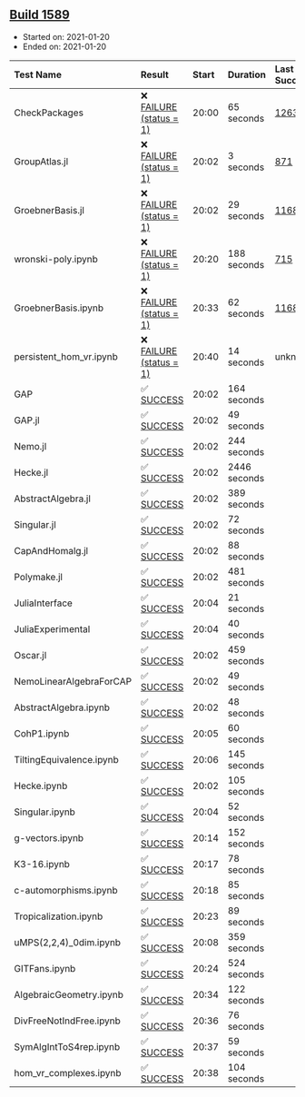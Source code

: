 ## [Build 1589](https://oscarci.mathematik.uni-kl.de/job/oscar-stable/1589/)

* Started on: 2021-01-20
* Ended on: 2021-01-20

| Test Name    | Result | Start | Duration | Last Success | First Failure |
|:-------------|:-------|:------|:---------|:-------------|:--------------|
| CheckPackages | ❌ [FAILURE (status = 1)](https://oscarci.mathematik.uni-kl.de/job/oscar-stable/1589/artifact/logs/build-1589/CheckPackages.log) | 20:00 | 65 seconds | [1263](https://oscarci.mathematik.uni-kl.de/job/oscar-stable/1263/) | [1264](https://oscarci.mathematik.uni-kl.de/job/oscar-stable/1264/) |
| GroupAtlas.jl | ❌ [FAILURE (status = 1)](https://oscarci.mathematik.uni-kl.de/job/oscar-stable/1589/artifact/logs/build-1589/GroupAtlas.jl.log) | 20:02 | 3 seconds | [871](https://oscarci.mathematik.uni-kl.de/job/oscar-stable/871/) | [872](https://oscarci.mathematik.uni-kl.de/job/oscar-stable/872/) |
| GroebnerBasis.jl | ❌ [FAILURE (status = 1)](https://oscarci.mathematik.uni-kl.de/job/oscar-stable/1589/artifact/logs/build-1589/GroebnerBasis.jl.log) | 20:02 | 29 seconds | [1168](https://oscarci.mathematik.uni-kl.de/job/oscar-stable/1168/) | [1169](https://oscarci.mathematik.uni-kl.de/job/oscar-stable/1169/) |
| wronski-poly.ipynb | ❌ [FAILURE (status = 1)](https://oscarci.mathematik.uni-kl.de/job/oscar-stable/1589/artifact/logs/build-1589/wronski-poly.ipynb.log) | 20:20 | 188 seconds | [715](https://oscarci.mathematik.uni-kl.de/job/oscar-stable/715/) | [716](https://oscarci.mathematik.uni-kl.de/job/oscar-stable/716/) |
| GroebnerBasis.ipynb | ❌ [FAILURE (status = 1)](https://oscarci.mathematik.uni-kl.de/job/oscar-stable/1589/artifact/logs/build-1589/GroebnerBasis.ipynb.log) | 20:33 | 62 seconds | [1168](https://oscarci.mathematik.uni-kl.de/job/oscar-stable/1168/) | [1169](https://oscarci.mathematik.uni-kl.de/job/oscar-stable/1169/) |
| persistent_hom_vr.ipynb | ❌ [FAILURE (status = 1)](https://oscarci.mathematik.uni-kl.de/job/oscar-stable/1589/artifact/logs/build-1589/persistent_hom_vr.ipynb.log) | 20:40 | 14 seconds | unknown | unknown |
| GAP | ✅ [SUCCESS](https://oscarci.mathematik.uni-kl.de/job/oscar-stable/1589/artifact/logs/build-1589/GAP.log) | 20:02 | 164 seconds |  |  |
| GAP.jl | ✅ [SUCCESS](https://oscarci.mathematik.uni-kl.de/job/oscar-stable/1589/artifact/logs/build-1589/GAP.jl.log) | 20:02 | 49 seconds |  |  |
| Nemo.jl | ✅ [SUCCESS](https://oscarci.mathematik.uni-kl.de/job/oscar-stable/1589/artifact/logs/build-1589/Nemo.jl.log) | 20:02 | 244 seconds |  |  |
| Hecke.jl | ✅ [SUCCESS](https://oscarci.mathematik.uni-kl.de/job/oscar-stable/1589/artifact/logs/build-1589/Hecke.jl.log) | 20:02 | 2446 seconds |  |  |
| AbstractAlgebra.jl | ✅ [SUCCESS](https://oscarci.mathematik.uni-kl.de/job/oscar-stable/1589/artifact/logs/build-1589/AbstractAlgebra.jl.log) | 20:02 | 389 seconds |  |  |
| Singular.jl | ✅ [SUCCESS](https://oscarci.mathematik.uni-kl.de/job/oscar-stable/1589/artifact/logs/build-1589/Singular.jl.log) | 20:02 | 72 seconds |  |  |
| CapAndHomalg.jl | ✅ [SUCCESS](https://oscarci.mathematik.uni-kl.de/job/oscar-stable/1589/artifact/logs/build-1589/CapAndHomalg.jl.log) | 20:02 | 88 seconds |  |  |
| Polymake.jl | ✅ [SUCCESS](https://oscarci.mathematik.uni-kl.de/job/oscar-stable/1589/artifact/logs/build-1589/Polymake.jl.log) | 20:02 | 481 seconds |  |  |
| JuliaInterface | ✅ [SUCCESS](https://oscarci.mathematik.uni-kl.de/job/oscar-stable/1589/artifact/logs/build-1589/JuliaInterface.log) | 20:04 | 21 seconds |  |  |
| JuliaExperimental | ✅ [SUCCESS](https://oscarci.mathematik.uni-kl.de/job/oscar-stable/1589/artifact/logs/build-1589/JuliaExperimental.log) | 20:04 | 40 seconds |  |  |
| Oscar.jl | ✅ [SUCCESS](https://oscarci.mathematik.uni-kl.de/job/oscar-stable/1589/artifact/logs/build-1589/Oscar.jl.log) | 20:02 | 459 seconds |  |  |
| NemoLinearAlgebraForCAP | ✅ [SUCCESS](https://oscarci.mathematik.uni-kl.de/job/oscar-stable/1589/artifact/logs/build-1589/NemoLinearAlgebraForCAP.log) | 20:02 | 49 seconds |  |  |
| AbstractAlgebra.ipynb | ✅ [SUCCESS](https://oscarci.mathematik.uni-kl.de/job/oscar-stable/1589/artifact/logs/build-1589/AbstractAlgebra.ipynb.log) | 20:02 | 48 seconds |  |  |
| CohP1.ipynb | ✅ [SUCCESS](https://oscarci.mathematik.uni-kl.de/job/oscar-stable/1589/artifact/logs/build-1589/CohP1.ipynb.log) | 20:05 | 60 seconds |  |  |
| TiltingEquivalence.ipynb | ✅ [SUCCESS](https://oscarci.mathematik.uni-kl.de/job/oscar-stable/1589/artifact/logs/build-1589/TiltingEquivalence.ipynb.log) | 20:06 | 145 seconds |  |  |
| Hecke.ipynb | ✅ [SUCCESS](https://oscarci.mathematik.uni-kl.de/job/oscar-stable/1589/artifact/logs/build-1589/Hecke.ipynb.log) | 20:02 | 105 seconds |  |  |
| Singular.ipynb | ✅ [SUCCESS](https://oscarci.mathematik.uni-kl.de/job/oscar-stable/1589/artifact/logs/build-1589/Singular.ipynb.log) | 20:04 | 52 seconds |  |  |
| g-vectors.ipynb | ✅ [SUCCESS](https://oscarci.mathematik.uni-kl.de/job/oscar-stable/1589/artifact/logs/build-1589/g-vectors.ipynb.log) | 20:14 | 152 seconds |  |  |
| K3-16.ipynb | ✅ [SUCCESS](https://oscarci.mathematik.uni-kl.de/job/oscar-stable/1589/artifact/logs/build-1589/K3-16.ipynb.log) | 20:17 | 78 seconds |  |  |
| c-automorphisms.ipynb | ✅ [SUCCESS](https://oscarci.mathematik.uni-kl.de/job/oscar-stable/1589/artifact/logs/build-1589/c-automorphisms.ipynb.log) | 20:18 | 85 seconds |  |  |
| Tropicalization.ipynb | ✅ [SUCCESS](https://oscarci.mathematik.uni-kl.de/job/oscar-stable/1589/artifact/logs/build-1589/Tropicalization.ipynb.log) | 20:23 | 89 seconds |  |  |
| uMPS(2,2,4)_0dim.ipynb | ✅ [SUCCESS](https://oscarci.mathematik.uni-kl.de/job/oscar-stable/1589/artifact/logs/build-1589/uMPS-2-2-4-_0dim.ipynb.log) | 20:08 | 359 seconds |  |  |
| GITFans.ipynb | ✅ [SUCCESS](https://oscarci.mathematik.uni-kl.de/job/oscar-stable/1589/artifact/logs/build-1589/GITFans.ipynb.log) | 20:24 | 524 seconds |  |  |
| AlgebraicGeometry.ipynb | ✅ [SUCCESS](https://oscarci.mathematik.uni-kl.de/job/oscar-stable/1589/artifact/logs/build-1589/AlgebraicGeometry.ipynb.log) | 20:34 | 122 seconds |  |  |
| DivFreeNotIndFree.ipynb | ✅ [SUCCESS](https://oscarci.mathematik.uni-kl.de/job/oscar-stable/1589/artifact/logs/build-1589/DivFreeNotIndFree.ipynb.log) | 20:36 | 76 seconds |  |  |
| SymAlgIntToS4rep.ipynb | ✅ [SUCCESS](https://oscarci.mathematik.uni-kl.de/job/oscar-stable/1589/artifact/logs/build-1589/SymAlgIntToS4rep.ipynb.log) | 20:37 | 59 seconds |  |  |
| hom_vr_complexes.ipynb | ✅ [SUCCESS](https://oscarci.mathematik.uni-kl.de/job/oscar-stable/1589/artifact/logs/build-1589/hom_vr_complexes.ipynb.log) | 20:38 | 104 seconds |  |  |
